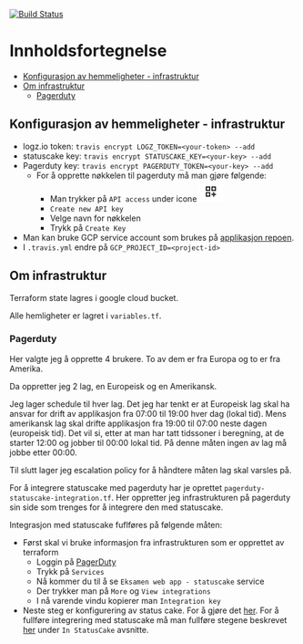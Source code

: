 [![Build Status](https://travis-ci.com/guberArmin/eksamen-infrastructure.svg?token=m6BpjWymm3UWnZ6QxDwC&branch=main)](https://travis-ci.com/guberArmin/eksamen-infrastructure)


# Innholdsfortegnelse
- [Konfigurasjon av hemmeligheter - infrastruktur](#konfigurasjon-av-hemligheter---infrastruktur)
- [Om infrastruktur](#om-infrastruktur)
  * [Pagerduty](#pagerduty)

## Konfigurasjon av hemmeligheter - infrastruktur
- logz.io token: `travis encrypt LOGZ_TOKEN=<your-token> --add`
- statuscake key: `travis encrypt STATUSCAKE_KEY=<your-key> --add`  
- Pagerduty key: `travis encrypt PAGERDUTY_TOKEN=<your-key> --add`  
    - For å opprette nøkkelen til pagerduty må man gjøre følgende:
        - Man trykker på `API access` under icone ![Addon ikone](./doc/addon_img.png "Addon ikone")
        - `Create new API key`
        - Velge navn for nøkkelen
        - Trykk på `Create Key`
- Man kan bruke GCP service account som brukes på [applikasjon repoen](https://github.com/guberArmin/devops-exam#konfigurasjon-av-hemligheter---applikasjon).
- I `.travis.yml` endre på  `GCP_PROJECT_ID=<project-id>`

## Om infrastruktur
Terraform state lagres i google cloud bucket.

Alle hemligheter er lagret i `variables.tf`.

### Pagerduty

Her valgte jeg å opprette 4 brukere. To av dem er fra Europa og to er fra Amerika.

Da oppretter jeg 2 lag, en Europeisk og en Amerikansk.

Jeg lager schedule til hver lag. Det jeg har tenkt er at Europeisk lag skal ha ansvar for drift av applikasjon fra 07:00 til 19:00 hver dag (lokal tid).
Mens amerikansk lag skal drifte applikasjon fra 19:00 til 07:00 neste dagen (europeisk tid). Det vil si, etter
at man har tatt tidssoner i beregning, at de starter 12:00 og jobber til 00:00 lokal tid. På denne måten ingen av
lag må jobbe etter 00:00.

Til slutt lager jeg escalation policy for å håndtere måten lag skal varsles på.

For å integrere statuscake med pagerduty har je oprettet `pagerduty-statuscake-integration.tf`. Her oppretter
jeg infrastrukturen på pagerduty sin side som trenges for å integrere den med statuscake.

Integrasjon med statuscake fuflføres på følgende måten:
- Først skal vi bruke informasjon fra infrastrukturen som er opprettet av terraform
    - Loggin på [PagerDuty](https://www.pagerduty.com/)
    - Trykk på `Services`
    - Nå kommer du til å se `Eksamen web app - statuscake` service
    - Der trykker man på `More` og `View integrations` 
    - I nå varende vindu kopierer man `Integration key`
- Neste steg er konfigurering av status cake. For å gjøre det [her](https://www.pagerduty.com/docs/guides/statuscake-integration-guide/).
For å fullføre integrering med statuscake må man fullføre stegene beskrevet [her](https://www.pagerduty.com/docs/guides/statuscake-integration-guide/) 
under `In StatusCake` avsnitte.



